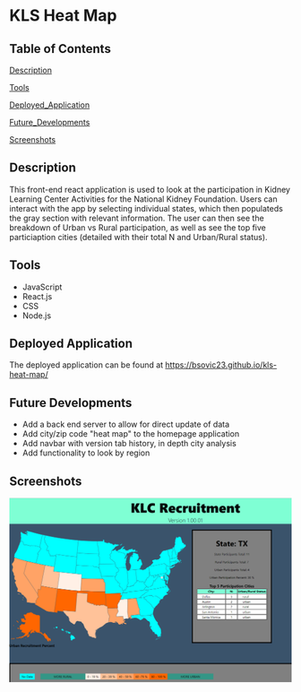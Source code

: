# KLS Heat Map

## Table of Contents

[Description](#description)

[Tools](#tools)

[Deployed_Application](#deployed-application)

[Future_Developments](#future-developments)

[Screenshots](#screenshots)

## Description

This front-end react application is used to look at the participation in Kidney Learning Center Activities for the National Kidney Foundation. Users can interact with the app by selecting individual states, which then populateds the gray section with relevant information. The user can then see the breakdown of Urban vs Rural participation, as well as see the top five particiaption cities (detailed with their total N and Urban/Rural status).

## Tools

* JavaScript
* React.js
* CSS
* Node.js

## Deployed Application

The deployed application can be found at https://bsovic23.github.io/kls-heat-map/

## Future Developments

* Add a back end server to allow for direct update of data
* Add city/zip code "heat map" to the homepage application
* Add navbar with version tab history, in depth city analysis
* Add functionality to look by region

## Screenshots

![Screenshot of Application](./client/src/images/homepage.PNG)